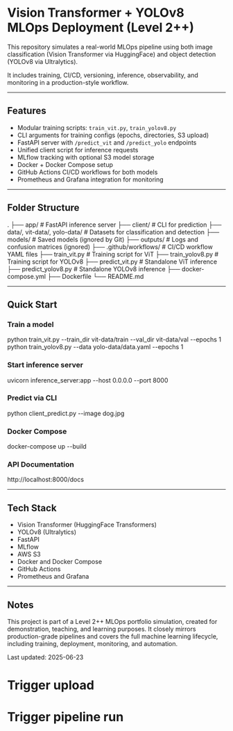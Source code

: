 # Vision Transformer + YOLOv8 MLOps Deployment (Level 2++)

This repository simulates a real-world MLOps pipeline using both image classification (Vision Transformer via HuggingFace) and object detection (YOLOv8 via Ultralytics).

It includes training, CI/CD, versioning, inference, observability, and monitoring in a production-style workflow.

---

## Features

- Modular training scripts: `train_vit.py`, `train_yolov8.py`
- CLI arguments for training configs (epochs, directories, S3 upload)
- FastAPI server with `/predict_vit` and `/predict_yolo` endpoints
- Unified client script for inference requests
- MLflow tracking with optional S3 model storage
- Docker + Docker Compose setup
- GitHub Actions CI/CD workflows for both models
- Prometheus and Grafana integration for monitoring

---

## Folder Structure

.
├── app/ # FastAPI inference server
├── client/ # CLI for prediction
├── data/, vit-data/, yolo-data/ # Datasets for classification and detection
├── models/ # Saved models (ignored by Git)
├── outputs/ # Logs and confusion matrices (ignored)
├── .github/workflows/ # CI/CD workflow YAML files
├── train_vit.py # Training script for ViT
├── train_yolov8.py # Training script for YOLOv8
├── predict_vit.py # Standalone ViT inference
├── predict_yolov8.py # Standalone YOLOv8 inference
├── docker-compose.yml
├── Dockerfile
└── README.md

---

## Quick Start

### Train a model

python train_vit.py --train_dir vit-data/train --val_dir vit-data/val --epochs 1
python train_yolov8.py --data yolo-data/data.yaml --epochs 1


### Start inference server

uvicorn inference_server:app --host 0.0.0.0 --port 8000


### Predict via CLI

python client_predict.py --image dog.jpg


### Docker Compose

docker-compose up --build


### API Documentation

http://localhost:8000/docs


---

## Tech Stack

- Vision Transformer (HuggingFace Transformers)
- YOLOv8 (Ultralytics)
- FastAPI
- MLflow
- AWS S3
- Docker and Docker Compose
- GitHub Actions
- Prometheus and Grafana

---

## Notes

This project is part of a Level 2++ MLOps portfolio simulation, created for demonstration, teaching, and learning purposes. It closely mirrors production-grade pipelines and covers the full machine learning lifecycle, including training, deployment, monitoring, and automation.

Last updated: 2025-06-23
# Trigger upload
# Trigger pipeline run
